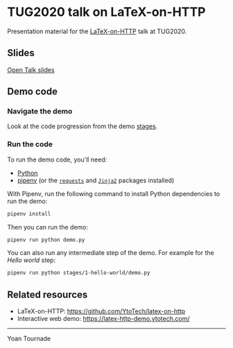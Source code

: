 # TUG2020 talk on LaTeX-on-HTTP

Presentation material for the [LaTeX-on-HTTP]() talk at TUG2020.

## Slides

[Open Talk slides](slides.pdf)

## Demo code

### Navigate the demo

Look at the code progression from the demo [stages](stages/).

### Run the code

To run the demo code, you'll need:
* [Python](https://www.python.org/downloads/)
* [pipenv](https://pipenv.pypa.io/en/latest/) (or the [`requests`](https://requests.readthedocs.io/en/master/user/install/#install) and [`Jinja2`](https://jinja.palletsprojects.com/en/2.11.x/intro/#installation) packages installed)

With Pipenv, run the following command to install Python dependencies to run the demo:

```sh
pipenv install
```

Then you can run the demo:

```sh
pipenv run python demo.py
```

You can also run any intermediate step of the demo. For example for the _Hello world_ step:

```sh
pipenv run python stages/1-hello-world/demo.py
```

## Related resources

* LaTeX-on-HTTP: https://github.com/YtoTech/latex-on-http
* Interactive web demo: https://latex-http-demo.ytotech.com/

-------------

Yoan Tournade
